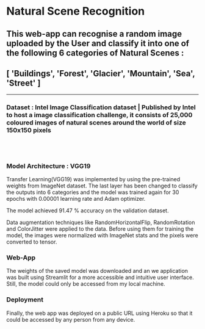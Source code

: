 # Natural Scene Recognition

## This web-app can recognise a random image uploaded by the User and classify it into one of the following 6 categories of Natural Scenes : 
## [ 'Buildings', 'Forest', 'Glacier', 'Mountain', 'Sea', 'Street' ]

***

### Dataset : Intel Image Classification dataset | Published by Intel to host a image classification challenge, it consists of 25,000 coloured images of natural scenes around the world of size 150x150 pixels

<br/><br/>

### Model Architecture : VGG19 

Transfer Learning(VGG19) was implemented by using the pre-trained weights from ImageNet dataset. The last layer has been changed to classify the outputs into 6 categories and the model was trained again for 30 epochs with 
0.00001 learning rate and Adam optimizer. 

The model achieved 91.47 % accuracy on the validation dataset.

Data augmentation techniques like RandomHorizontalFlip, RandomRotation and ColorJitter were applied to the data. 
Before using them for training the model, the images were normalized with ImageNet stats and the pixels were converted to tensor.

### Web-App

The weights of the saved model was downloaded and an we application was built using Streamlit for a more accessible and intuitive user interface.
Still, the model could only be accessed from my local machine.

### Deployment

Finally, the web app was deployed on a public URL using Heroku so that it could be accessed by any person from any device.
